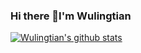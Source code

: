 ### Hi there 👋I'm Wulingtian
[![Wulingtian's github stats](https://github-readme-stats.vercel.app/api?username=Wulingtian)](https://github.com/anuraghazra/github-readme-stats)
<!--
**Wulingtian/Wulingtian** is a ✨ _special_ ✨ repository because its `README.md` (this file) appears on your GitHub profile.

Here are some ideas to get you started:

- 🔭 I’m currently working on ...
- 🌱 I’m currently learning ...
- 👯 I’m looking to collaborate on ...
- 🤔 I’m looking for help with ...
- 💬 Ask me about ...
- 📫 How to reach me: ...
- 😄 Pronouns: ...
- ⚡ Fun fact: ...
-->
